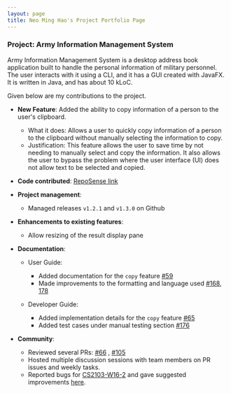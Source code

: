 ```yaml
---
layout: page 
title: Neo Ming Hao's Project Portfolio Page
---
```


### Project: Army Information Management System

Army Information Management System is a desktop address book application built to handle the personal information of military personnel. The user interacts with it using a CLI, and it has a GUI created with JavaFX. It is written in Java, and has about 10 kLoC.

Given below are my contributions to the project.

- **New Feature**: Added the ability to copy information of a person to the user's clipboard.
    - What it does: Allows a user to quickly copy information of a person to the clipboard without manually selecting
      the information to copy.
    - Justification: This feature allows the user to save time by not needing to manually select and copy the
      information. It also allows the user to bypass the problem where the user interface (UI) does not allow text to be
      selected and copied.

- **Code
  contributed**: [RepoSense link](https://nus-cs2103-ay2223s2.github.io/tp-dashboard/?search=minosx31&breakdown=true)

- **Project management**:
    - Managed releases `v1.2.1` and `v1.3.0` on Github

- **Enhancements to existing features**:
    - Allow resizing of the result display pane

- **Documentation**:
    - User Guide:
        - Added documentation for the `copy` feature [#59](https://github.com/AY2223S2-CS2103T-W10-3/tp/pull/59)
        - Made improvements to the formatting and language used [#168](https://github.com/AY2223S2-CS2103T-W10-3/tp/pull/168), [178](https://github.com/AY2223S2-CS2103T-W10-3/tp/pull/178)

    - Developer Guide:
        - Added implementation details for the `copy`
          feature [#65](https://github.com/AY2223S2-CS2103T-W10-3/tp/pull/65)
        - Added test cases under manual testing section [#176](https://github.com/AY2223S2-CS2103T-W10-3/tp/pull/176)

- **Community**:
    - Reviewed several PRs: [#66](https://github.com/AY2223S2-CS2103T-W10-3/tp/pull/66)
      , [#105](https://github.com/AY2223S2-CS2103T-W10-3/tp/pull/105)
    - Hosted multiple discussion sessions with team members on PR issues and weekly tasks.
    - Reported bugs for [CS2103-W16-2](https://github.com/AY2223S2-CS2103-W16-2/tp) and gave suggested
      improvements [here](https://github.com/minosx31/ped/issues).
